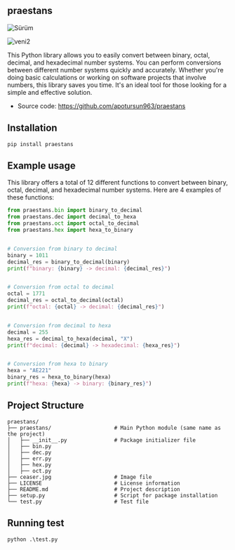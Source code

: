 praestans
----------

![Sürüm](https://img.shields.io/badge/version-0.1.2-blue)

![veni2](https://github.com/user-attachments/assets/0e6e7ab9-7f72-470a-91a3-3b12860455d9)

This Python library allows you to easily convert between binary, octal, decimal, and hexadecimal number systems. 
You can perform conversions between different number systems quickly and accurately.
Whether you're doing basic calculations or working on software projects that involve numbers, this library saves you time. 
It's an ideal tool for those looking for a simple and effective solution.

  - Source code: https://github.com/apotursun963/praestans

Installation
------------
```
pip install praestans
```

Example usage
-------------
This library offers a total of 12 different functions to convert between binary, octal, decimal, and hexadecimal number systems. 
Here are 4 examples of these functions:
```python
from praestans.bin import binary_to_decimal
from praestans.dec import decimal_to_hexa
from praestans.oct import octal_to_decimal
from praestans.hex import hexa_to_binary


# Conversion from binary to decimal
binary = 1011
decimal_res = binary_to_decimal(binary)
print(f"binary: {binary} -> decimal: {decimal_res}")


# Conversion from octal to decimal
octal = 1771
decimal_res = octal_to_decimal(octal)
print(f"octal: {octal} -> decimal: {decimal_res}")


# Conversion from decimal to hexa
decimal = 255
hexa_res = decimal_to_hexa(decimal, "X")
print(f"decimal: {decimal} -> hexadecimal: {hexa_res}")


# Conversion from hexa to binary
hexa = "AE221"
binary_res = hexa_to_binary(hexa)
print(f"hexa: {hexa} -> binary: {binary_res}")
```

Project Structure
------------------
```
praestans/
├── praestans/                    # Main Python module (same name as the project)
│   ├── __init__.py               # Package initializer file
│   ├── bin.py
│   ├── dec.py
│   ├── err.py
│   ├── hex.py
│   ├── oct.py
├── ceaser.jpg                    # Image file
├── LICENSE                       # License information
├── README.md                     # Project description
├── setup.py                      # Script for package installation
└── test.py                       # Test file
```

Running test
------------
```
python .\test.py
```
